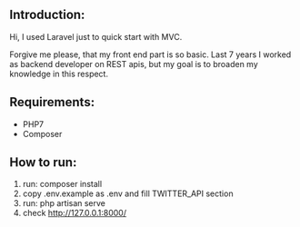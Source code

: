 ## Introduction:

Hi,
I used Laravel just to quick start with MVC.

Forgive me please, that my front end part is so basic. Last 7 years I worked as backend developer on REST apis, but my goal is to broaden my knowledge in this respect.

## Requirements:
- PHP7
- Composer

## How to run:
1. run: composer install
2. copy .env.example as .env and fill TWITTER_API section
3. run: php artisan serve
4. check http://127.0.0.1:8000/